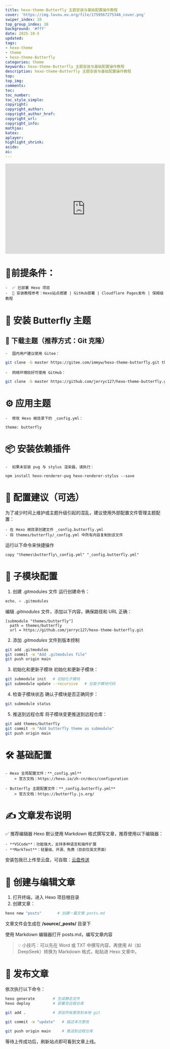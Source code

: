 ```yaml
---
title: hexo-theme-Butterfly 主题安装与基础配置操作教程
cover: 'https://img.lovou.eu.org/file/1759567275346_cover.png'
swiper_index: 10
top_group_index: 10
background: '#fff'
date: 2025-10-5
updated:
tags: 
- hexo-theme
- theme
- hexo-theme-Butterfly
categories: theme
keywords: hexo-theme-Butterfly 主题安装与基础配置操作教程
description: hexo-theme-Butterfly 主题安装与基础配置操作教程
top:
top_img:
comments:
toc:
toc_number:
toc_style_simple:
copyright:
copyright_author:
copyright_author_href:
copyright_url:
copyright_info:
mathjax:
katex:
aplayer:
highlight_shrink:
aside:
ai:
---
```

<div class="video-container"><iframe width="300" height="150" src="https://www.youtube.com/embed/LM3-htR23AU" title="Hexo | 基础配置 | Butterfly主题安装 | 文章发布 | 保姆级教程" frameborder="0" allow="accelerometer; autoplay; clipboard-write; encrypted-media; gyroscope; picture-in-picture; web-share" referrerpolicy="strict-origin-when-cross-origin" allowfullscreen></iframe></div>
<style>.video-container { position: relative; padding-top: 56.25%; } .video-container iframe { position: absolute; top: 0; left: 0; width: 100%; height: 100%; }</style>

# 🌟前提条件：
    -  ✅ 已部署 Hexo 项目
    -  🔗 安装教程参考：Hexo站点搭建 | GitHub部署 | Cloudflare Pages发布 | 保姆级教程
# 🎨 安装 Butterfly 主题
## 🔽 下载主题（推荐方式：Git 克隆）
    -  国内用户建议使用 Gitee：
```bash
git clone -b master https://gitee.com/immyw/hexo-theme-butterfly.git themes/butterfly
```
    -  网络环境较好可使用 GitHub：
```bash
git clone -b master https://github.com/jerryc127/hexo-theme-butterfly.git themes/butterfly
```
# ⚙️ 应用主题
    -  修改 Hexo 根目录下的 _config.yml：
```
theme: butterfly
```
# 📦 安装依赖插件
    -  如果未安装 pug 与 stylus 渲染器，请执行：
```
npm install hexo-renderer-pug hexo-renderer-stylus --save
```
# 📁 配置建议（可选）
为了减少时间上维护或主题升级引起的混乱，建议使用外部配置文件管理主题配置：

    - 在 Hexo 根目录创建文件 _config.butterfly.yml
    - 将 themes/butterfly/_config.yml 中所有内容复制到该文件
运行以下命令来快捷操作
```
copy "themes\butterfly\_config.yml" "_config.butterfly.yml"
```
# 🌟 子模块配置
1. 创建 .gitmodules 文件
运行创建命令：
```bash
echo. > .gitmodules
```
编辑 *.gitmodules* 文件，添加以下内容，确保路径和 URL 正确：
```
[submodule "themes/butterfly"]
  path = themes/butterfly
  url = https://github.com/jerryc127/hexo-theme-butterfly.git
```
2. 添加 *.gitmodules* 文件到版本控制
```bash
git add .gitmodules
git commit -m "Add .gitmodules file"
git push origin main
```
3. 初始化和更新子模块
初始化和更新子模块：
```bash
git submodule init   # 初始化子模块
git submodule update --recursive   # 拉取子模块代码
```
4. 检查子模块状态
确认子模块是否正确同步：
```bash
git submodule status
```
5. 推送到远程仓库
将子模块变更推送到远程仓库：
```bash
git add themes/butterfly
git commit -m "Add butterfly theme as submodule"
git push origin main
```
# 🛠️ 基础配置
    - Hexo 全局配置文件：**_config.yml** 
        > 官方文档：https://hexo.io/zh-cn/docs/configuration

    - Butterfly 主题配置文件：**_config.butterfly.yml**
        > 官方文档：https://butterfly.js.org/

# ✍️ 文章发布说明
✅ 推荐编辑器
Hexo 默认使用 Markdown 格式撰写文章，推荐使用以下编辑器：

    - **VSCode**：功能强大，支持多种语言和插件扩展
    - **MarkText**：轻量级、开源、免费（目前仅英文界面）
安装包我已上传至云盘，可自取：[云盘传送](https://pan.nbvil.com/)

# 🔧 创建与编辑文章
1. 打开终端，进入 Hexo 项目根目录
2. 创建文章：
```bash
hexo new "posts"       # 创建一篇文章 posts.md
```
文章文件会生成在 **/source/_posts/** 目录下

使用 Markdown 编辑器打开 posts.md，编写文章内容
> 💡 小技巧：可以先在 Word 或 TXT 中撰写内容，再使用 AI（如 DeepSeek）转换为 Markdown 格式，粘贴进 Hexo 文章中。

# 🚀 发布文章
依次执行以下命令：
```bash
hexo generate        # 生成静态文件
hexo deploy          # 部署至远程仓库

git add .            # 添加所有更改到本地 git

git commit -m "update"   # 描述本次更改

git push origin main     # 推送到远程仓库
```
等待上传成功后，刷新站点即可看到文章上线。